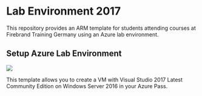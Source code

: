 # Lab Environment 2017
This repository provides an ARM template for students attending courses at Firebrand Training Germany using an Azure lab environment.

## Setup Azure Lab Environment

<a href="https://portal.azure.com/#create/Microsoft.Template/uri/https%3A%2F%2Fraw.githubusercontent.com%2FSJaschinski%2FLabEnv2017%2Fmaster%2Ftemplate.json" target="_blank">
    <img src="http://azuredeploy.net/deploybutton.png"/>
</a>

This template allows you to create a VM with Visual Studio 2017 Latest Community Edition on Windows Server 2016 in your Azure Pass.
